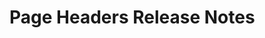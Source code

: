 <!-- Release notes authoring guidelines: http://keepachangelog.com/ -->

# Page Headers Release Notes

<!-- ## [Unreleased] -->

<!-- ## [VERSION] -->

